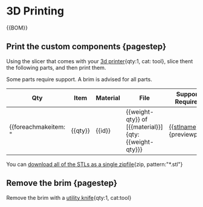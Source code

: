 # 3D Printing

{{BOM}}

[PLA]:parts/filament.md "{cat:consumable}"

## Print the custom components {pagestep}


Using the slicer that comes with your [3d printer](parts/3dprinter.md){qty:1, cat: tool}, slice thent the following parts, and then print them.

Some parts require support. A brim is advised for all parts.


| Qty | Item | Material | File | Supports<br>Required?|
|-----|------|----------|------|----------------------|
{{foreachmakeitem: "| {{qty}} | {{id}} | {{weight-qty}} of [{{material}}]{qty:{{weight-qty}}}  | [{{stlname}}]({{stl-file}}){previewpage}|{{supports, default: No}}|"}}


You can [download all of the STLs as a single zipfile](all-stls.zip){zip, pattern:"*.stl"}


## Remove the brim {pagestep}

Remove the brim with a [utility knife](parts/utility_knife.md){qty:1, cat:tool}
